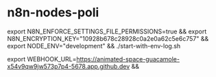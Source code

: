# n8n-nodes-poli

export N8N_ENFORCE_SETTINGS_FILE_PERMISSIONS=true && export N8N_ENCRYPTION_KEY="10928b678c28928c0a2e0a62c5e6c757" && export NODE_ENV="development" && ./start-with-env-log.sh

export WEBHOOK_URL=https://animated-space-guacamole-x54v9qw9jw573p7p4-5678.app.github.dev && 